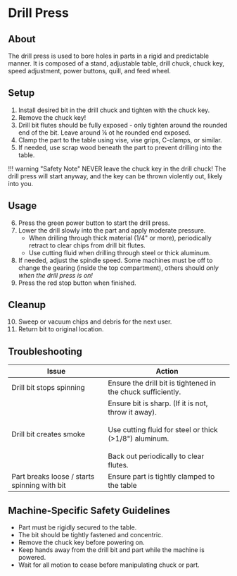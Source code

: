 # Drill Press

## About

The drill press is used to bore holes in parts in a rigid and predictable manner. It is composed of a stand, adjustable table, drill chuck, chuck key, speed adjustment, power buttons, quill, and feed wheel.

## Setup

1. Install desired bit in the drill chuck and tighten with the chuck key.
2. Remove the chuck key!
3. Drill bit flutes should be fully exposed - only tighten around the rounded end of the bit. Leave around ¼ ot he rounded end exposed.
4. Clamp the part to the table using vise, vise grips, C-clamps, or similar.
5. If needed, use scrap wood beneath the part to prevent drilling into the table.

!!! warning "Safety Note"
    NEVER leave the chuck key in the drill chuck! The drill press will start anyway, and the key can be thrown violently out, likely into you.

## Usage

6. Press the green power button to start the drill press.
7. Lower the drill slowly into the part and apply moderate pressure.
    - When drilling through thick material (1/4" or more), periodically retract to clear chips from drill bit flutes.
    - Use cutting fluid when drilling through steel or thick aluminum.
8. If needed, adjust the spindle speed. Some machines must be off to change the gearing (inside the top compartment), others should *only when the drill press is on!*
9. Press the red stop button when finished.

## Cleanup

10. Sweep or vacuum chips and debris for the next user.
11. Return bit to original location.

## Troubleshooting

| Issue | Action |
| ----- | ------ |
| Drill bit stops spinning | Ensure the drill bit is tightened in the chuck sufficiently. |
| Drill bit creates smoke | Ensure bit is sharp. (If it is not, throw it away). <br><br>Use cutting fluid for steel or thick (>1/8") aluminum. <br><br>Back out periodically to clear flutes. |
| Part breaks loose / starts spinning with bit | Ensure part is tightly clamped to the table |

## Machine-Specific Safety Guidelines

- Part must be rigidly secured to the table.
- The bit should be tightly fastened and concentric.
- Remove the chuck key before powering on.
- Keep hands away from the drill bit and part while the machine is powered.
- Wait for all motion to cease before manipulating chuck or part.
